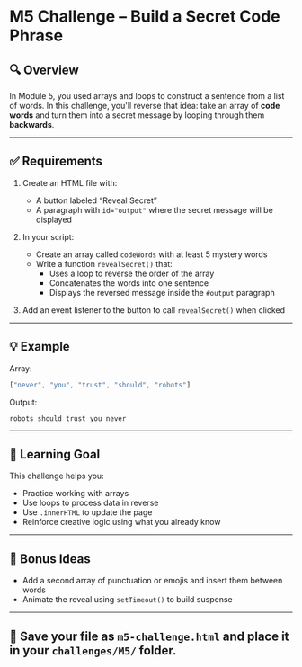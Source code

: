 
# M5 Challenge – Build a Secret Code Phrase

## 🔍 Overview

In Module 5, you used arrays and loops to construct a sentence from a list of words. In this challenge, you'll reverse that idea: take an array of **code words** and turn them into a secret message by looping through them **backwards**.

---

## ✅ Requirements

1. Create an HTML file with:
   - A button labeled “Reveal Secret”
   - A paragraph with `id="output"` where the secret message will be displayed

2. In your script:
   - Create an array called `codeWords` with at least 5 mystery words
   - Write a function `revealSecret()` that:
     - Uses a loop to reverse the order of the array
     - Concatenates the words into one sentence
     - Displays the reversed message inside the `#output` paragraph

3. Add an event listener to the button to call `revealSecret()` when clicked

---

## 💡 Example

Array:
```javascript
["never", "you", "trust", "should", "robots"]
```

Output:
```
robots should trust you never
```

---

## 🧠 Learning Goal

This challenge helps you:
- Practice working with arrays
- Use loops to process data in reverse
- Use `.innerHTML` to update the page
- Reinforce creative logic using what you already know

---

## 🚀 Bonus Ideas

- Add a second array of punctuation or emojis and insert them between words
- Animate the reveal using `setTimeout()` to build suspense

---

## 📂 Save your file as `m5-challenge.html` and place it in your `challenges/M5/` folder.
